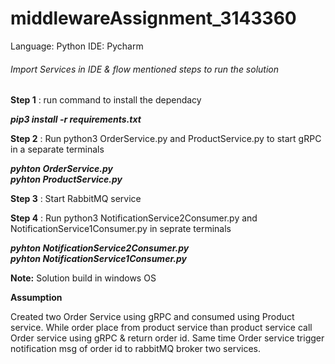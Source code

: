 # middlewareAssignment_3143360

Language: Python
IDE: Pycharm

######  Import Services in IDE & flow mentioned steps to run the solution 

**Step 1** : run command to install the dependacy 

***pip3 install -r requirements.txt***

**Step 2** : Run python3 OrderService.py and ProductService.py to start gRPC in a separate terminals

***pyhton OrderService.py***  
***pyhton ProductService.py***

**Step 3** : Start RabbitMQ service 

**Step 4** : Run python3 NotificationService2Consumer.py and NotificationService1Consumer.py in seprate terminals

***pyhton NotificationService2Consumer.py***  
***pyhton NotificationService1Consumer.py***

**Note:** Solution build in windows OS 

**Assumption**
 
Created two Order Service using gRPC and consumed using Product service.
While order place from product service than product service call Order service using gRPC & return order id.
Same time Order service trigger notification msg of order id to rabbitMQ broker two services.

